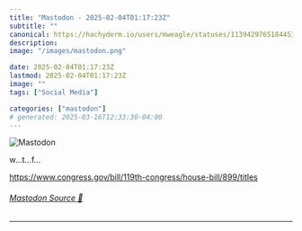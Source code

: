 ```yaml
---
title: "Mastodon - 2025-02-04T01:17:23Z"
subtitle: ""
canonical: https://hachyderm.io/users/mweagle/statuses/113942976518445363
description:
image: "/images/mastodon.png"

date: 2025-02-04T01:17:23Z
lastmod: 2025-02-04T01:17:23Z
image: ""
tags: ["Social Media"]

categories: ["mastodon"]
# generated: 2025-03-16T12:33:30-04:00
---
```

![Mastodon](/images/mastodon.png)

<p>w…t…f…</p><p><a href="https://www.congress.gov/bill/119th-congress/house-bill/899/titles" target="_blank" rel="nofollow noopener noreferrer" translate="no"><span class="invisible">https://www.</span><span class="ellipsis">congress.gov/bill/119th-congre</span><span class="invisible">ss/house-bill/899/titles</span></a></p>


###### [Mastodon Source 🐘](https://hachyderm.io/@mweagle/113942976518445363)

___
